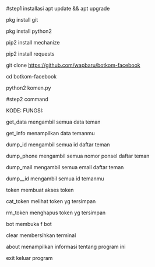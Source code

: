 #step1 installasi
apt update && apt upgrade

pkg install git

pkg install python2

pip2 install mechanize 

pip2 install requests 

git clone https://github.com/wapbaru/botkom-facebook

cd botkom-facebook

python2 komen.py

#step2 command

KODE:	FUNGSI:

get_data	 mengambil semua data teman

get_info	 menampilkan data temanmu

dump_id	 mengambil semua id daftar teman

dump_phone	 mengambil semua nomor ponsel daftar teman

dump_mail	 mengambil semua email daftar teman

dump_<id>_id	mengambil semua id temanmu <spesifik>

token	 membuat akses token

cat_token 	melihat token yg tersimpan

rm_token	 menghapus token yg tersimpan

bot	 membuka f bot

clear	membersihkan terminal

about	menampilkan informasi tentang program ini

exit keluar program
